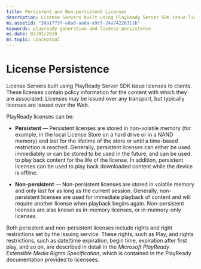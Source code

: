 ```yaml
---
title: Persistent and Non-persistent Licenses
description: License Servers built using PlayReady Server SDK issue licenses to Clients.
ms.assetid: "3da1f73f-e8a0-aa6a-a9cf-24a74226311b"
keywords: playready generation and license persistence
ms.date: 02/01/2018
ms.topic: conceptual
---
```



# License Persistence


License Servers built using PlayReady Server SDK issue licenses to clients. These licenses contain policy information for the content with which they are associated. Licenses may be issued over any transport, but typically licenses are issued over the Web.


PlayReady licenses can be:

   *  **Persistent** &mdash; Persistent licenses are stored in non-volatile memory (for example, in the local License Store on a hard drive or in a NAND memory) and last for the lifetime of the store or until a time-based restriction is reached. Generally, persistent licenses can either be used immediately or can be stored to be used in the future, and can be used to play back content for the life of the license. In addition, persistent licenses can be used to play back downloaded content while the device is offline.

   *  **Non-persistent** &mdash; Non-persistent licenses are stored in volatile memory and only last for as long as the current session. Generally, non-persistent licenses are used for immediate playback of content and will require another license when playback begins again. Non-persistent licenses are also known as in-memory licenses, or in-memory-only licenses.



Both persistent and non-persistent licenses include rights and right restrictions set by the issuing service. These rights, such as Play, and rights restrictions, such as date/time expiration, begin time, expiration after first play, and so on, are described in detail in the *Microsoft PlayReady Extensible Media Rights Specification*, which is contained in the PlayReady documentation provided to licensees.
